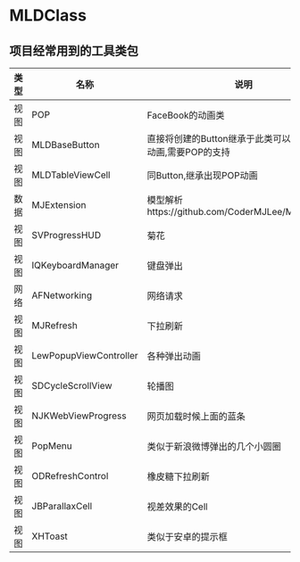 # MLDClass

## 项目经常用到的工具类包

类型|名称|说明|详情
---|---|---|---
视图 |POP|FaceBook的动画类|pod 'pop'
视图 |MLDBaseButton|直接将创建的Button继承于此类可以知己做POP动画,需要POP的支持|
视图 |MLDTableViewCell|同Button,继承出现POP动画|
数据 |MJExtension|模型解析https://github.com/CoderMJLee/MJExtension|pod 'MJExtension'
视图|SVProgressHUD|菊花|pod 'SVProgressHUD', :git => 'https://github.com/SVProgressHUD/SVProgressHUD.git'
视图|IQKeyboardManager|键盘弹出|pod 'IQKeyboardManager'
网络|AFNetworking|网络请求|pod 'AFNetworking'
视图|MJRefresh|下拉刷新|pod 'MJRefresh'
视图|LewPopupViewController|各种弹出动画|https://github.com/pljhonglu/LewPopupViewController
视图|SDCycleScrollView|轮播图|pod 'SDCycleScrollView'
视图|NJKWebViewProgress|网页加载时候上面的蓝条|pod 'NJKWebViewProgress'
视图|PopMenu|类似于新浪微博弹出的几个小圆圈|pod 'PopMenu'
视图|ODRefreshControl|橡皮糖下拉刷新|https://github.com/Sephiroth87/ODRefreshControl
视图|JBParallaxCell|视差效果的Cell|https://github.com/jberlana/JBParallaxCell
视图|XHToast|类似于安卓的提示框|pod 'XHToast' https://github.com/CoderZhuXH/XHToast
